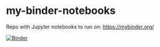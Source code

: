 # my-binder-notebooks
Repo with Jupyter notebooks to run on: https://mybinder.org/

[![Binder](https://mybinder.org/badge_logo.svg)](https://mybinder.org/v2/gh/aflores/my-binder-notebooks/main)
